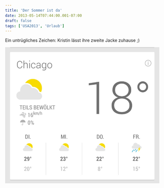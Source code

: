 ```yaml
---
title: 'Der Sommer ist da'
date: 2013-05-14T07:44:00.001-07:00
draft: false
tags: ['USA2013', 'Urlaub']
---
```


Ein untrügliches Zeichen: Kristin lässt ihre zweite Jacke zuhause ;)

![](/urlaub11to15-images/13/IMG_20130514_094151.JPG)